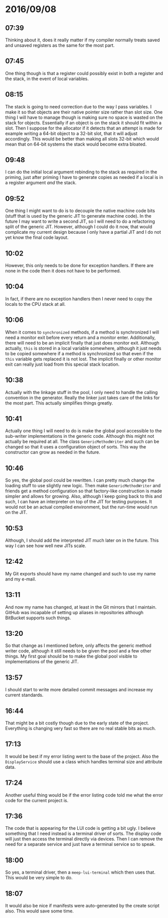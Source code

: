 # 2016/09/08

## 07:39

Thinking about it, does it really matter if my compiler normally treats saved
and unsaved registers as the same for the most part.

## 07:45

One thing though is that a register could possibly exist in both a register
and the stack, in the event of local variables.

## 08:15

The stack is going to need correction due to the way I pass variables. I make
it so that objects are their native pointer size rather than slot size. One
thing I will have to manage though is making sure no space is wasted on the
stack for objects. Essentially if an object is on the stack it should fit
within a slot. Then I suppose for the allocator if it detects that an attempt
is made for example writing a 64-bit object to a 32-bit slot, that it will
adjust accordingly. This would be better than making all slots 32-bit which
would mean that on 64-bit systems the stack would become extra bloated.

## 09:48

I can do the initial local argument rebinding to the stack as required in the
priming, just after priming I have to generate copies as needed if a local is
in a register argument _and_ the stack.

## 09:52

One thing I might want to do is to decouple the native machine
code bits (stuff that is used by the generic JIT to generate machine code).
In the future I may want to write a second JIT, so I will need to do a
refactoring split of the generic JIT. However, although I could do it now, that
would complicate my current design because I only have a partial JIT and I do
not yet know the final code layout.

## 10:02

However, this only needs to be done for exception handlers. If there are none
in the code then it does not have to be performed.

## 10:04

In fact, if there are no exception handlers then I never need to copy the
locals to the CPU stack at all.

## 10:06

When it comes to `synchronized` methods, if a method is synchronized I will
need a monitor exit before every return and a monitor enter. Additionally,
there will need to be an implicit finally that just does monitor exit. Although
actually, `this` is stored in a local variable somewhere, although it just
needs to be copied somewhere if a method is synchronized so that even if the
`this` variable gets replaced it is not lost. The implicit finally or other
monitor exit can really just load from this special stack location.

## 10:38

Actually with the linkage stuff in the pool, I only need to handle the
calling convention in the generator. Really the linker just takes care of the
links for the most part. This actually simplifies things greatly.

## 10:41

Actually one thing I will need to do is make the global pool accessible to the
sub-writer implementations in the generic code. Although this might not
actually be required at all. The class `GenericMethodWriter` and such can be
changed so that it uses a configuration object of sorts. This way the
constructor can grow as needed in the future.

## 10:46

So yes, the global pool could be rewritten. I can pretty much change the
loading stuff to use slightly new logic. Then make `GenericMethodWriter` and
friends get a method configuration so that factory-like construction is
made simpler and allows for growing. Also, although I keep going back to this
and such, I can have an interpreter on top of the JIT for testing purposes.
It would not be an actual compiled environment, but the run-time would run on
the JIT.

## 10:53

Although, I should add the interpreted JIT much later on in the future. This
way I can see how well new JITs scale.

## 12:42

My Git exports should have my name changed and such to use my name and my
e-mail.

## 13:11

And now my name has changed, at least in the Git mirrors that I maintain.
GitHub was incapable of setting up aliases in repositories although BitBucket
supports such things.

## 13:20

So that change as I mentioned before, only affects the generic method writer
code, although it still needs to be given the pool and a few other things. My
first goal should be to make the global pool visible to implementations of the
generic JIT.

## 13:57

I should start to write more detailed commit messages and increase my current
standards.

## 16:44

That might be a bit costly though due to the early state of the project.
Everything is changing very fast so there are no real stable bits as much.

## 17:13

It would be best if my error listing went to the base of the project. Also the
`DisplayService` should use a class which handles terminal size and attribute
data.

## 17:24

Another useful thing would be if the error listing code told me what the error
code for the current project is.

## 17:36

The code that is appearing for the LUI code is getting a bit ugly. I believe
something that I need instead is a terminal driver of sorts. The display code
will just then access the terminal directly via devices. Then I can remove
the need for a separate service and just have a terminal service so to speak.

## 18:00

So yes, a terminal driver, then a `meep-lui-terminal` which then uses that.
This would be very simple to do.

## 18:07

It would also be nice if manifests were auto-generated by the create script
also. This would save some time.

